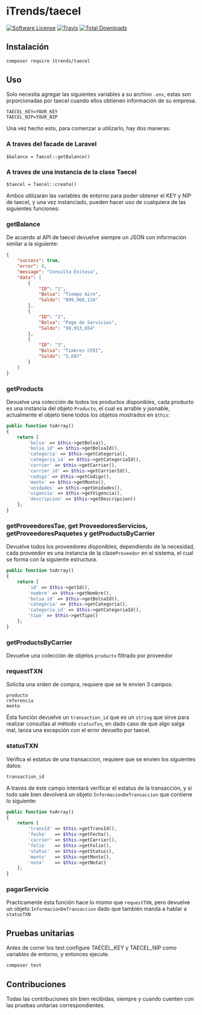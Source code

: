# iTrends/taecel

[![Software License](https://img.shields.io/badge/license-MIT-brightgreen.svg?style=flat-square)](LICENSE.md)
[![Travis](https://img.shields.io/travis/taecel/taecel.svg?style=flat-square)]()
[![Total Downloads](https://img.shields.io/packagist/dt/taecel/taecel.svg?style=flat-square)](https://packagist.org/packages/taecel/taecel)


## Instalación

```bash
composer require itrends/taecel
```


## Uso

Solo necesita agregar las siguientes variables a su archivo ```.env```, estas son prporcionadas por taecel cuando 
ellos obtienen información de su empresa.

```
TAECEL_KEY=YOUR_KEY
TAECEL_NIP=YOUR_NIP
```

Una vez hecho esto, para comenzar a utilizarlo, hay dos maneras:

### A traves del facade de Laravel

```
$balance = Taecel::getBalance()
```

### A traves de una instancia de la clase Taecel 

```
$taecel = Taecel::create()
```

Ambos utilizarán las variables de entorno para poder obtener el KEY y NIP de taecel, y una vez instanciado, 
pueden hacer uso de cualquiera de las siguientes funciones:

### getBalance

De acuerdo al API de taecel devuelve siempre un JSON con información similar a la siguiente:

```json
{
    "success": true,
    "error": 0,
    "message": "Consulta Exitosa",
    "data": [
        {
            "ID": "1",
            "Bolsa": "Tiempo Aire",
            "Saldo": "899,968,134"
        },
        {
            "ID": "2",
            "Bolsa": "Pago de Servicios",
            "Saldo": "99,913,654"
        },
        {
            "ID": "3",
            "Bolsa": "Timbres CFDI",
            "Saldo": "5,697"
        }
    ]
}
```

### getProducts

Devuelve una colección de todos los productos disponibles, cada producto es una instancia del objeto ```Producto```, el cual es arrable y jsonable, 
actualmente el objeto tiene todos los objetos mostrados en ```$this```:

```php
public function toArray()
{
    return [
        'bolsa' => $this->getBolsa(),
        'bolsa_id' => $this->getBolsaId(),
        'categoria' => $this->getCategoria(),
        'categoria_id' => $this->getCategoriaId(),
        'carrier' => $this->getCarrier(),
        'carrier_id' => $this->getCarrierId(),
        'codigo' => $this->getCodigo(),
        'monto' => $this->getMonto(),
        'unidades' => $this->getUnidades(),
        'vigencia' => $this->getVigencia(),
        'descripcion' => $this->getDescripcion()
    ];
}
```

### getProveedoresTae, get ProveedoresServicios, getProveedoresPaquetes y getProductsByCarrier

Devuelve todos los proveedores disponibles, dependiendo de la necesidad, cada proveedor es una instancia de la clase```Proveedor``` en el sistema, el cual se forma con
la siguiente estructura.

```php
public function toArray()
{
    return [
        'id' => $this->getId(),
        'nombre' => $this->getNombre(),
        'bolsa_id' => $this->getBolsaId(),
        'categoria' => $this->getCategoria(),
        'categoria_id' => $this->getCategoriaId(),
        'tipo' => $this->getTipo()
    ];
}
```

### getProductsByCarrier

Devuelve una colección de objetos ```producto``` filtrado por proveedor

### requestTXN

Solicita una orden de compra, requiere que se le envíen 3 campos:

```
producto
referencia
monto
```

Ésta función devuelve un ```transaction_id``` que es un ```string``` que sirve para realizar consultas al método ```statusTxn```, 
en dado caso de que algo salga mal, lanza una excepción con el error devuelto por taecel.

### statusTXN

Verifica el estatus de una transaccion, requiere que se envien los siguientes datos:

```
transaction_id
```

A traves de éste campo intentará verificar el estatus de la transacción, 
y si todo sale bien devolverá un objeto ```InformacionDeTransaccion``` que 
contiene lo siguiente:


```php
public function toArray()
{
    return [
        'transId' => $this->getTransId(),
        'fecha'   => $this->getFecha(),
        'carrier' => $this->getCarrier(),
        'folio'   => $this->getFolio(),
        'status'  => $this->getStatus(),
        'monto'   => $this->getMonto(),
        'nota'    => $this->getNota()
    ];
}
```

### pagarServicio

Practicamente ésta función hace lo mismo que ```requestTXN```, pero devuelve un objeto 
```InformacionDeTransaccion``` dado que también manda a hablar a ```statusTXN``` 

## Pruebas unitarias

Antes de correr los test configure TAECEL_KEY y TAECEL_NIP como variables de entorno, y entonces ejecute.

```bash
composer test
```


## Contribuciones

Todas las contribuciones sin bien recibidas, siempre y cuando cuenten con las pruebas unitarias correspondientes.
